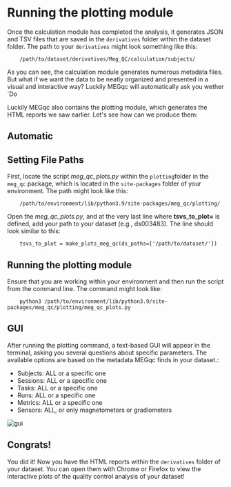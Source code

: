 # Running the plotting module

Once the calculation module has completed the analysis, it generates JSON and TSV files that are saved in the `derivatives` folder within the dataset folder. The path to your `derivatives` might look something like this:

        /path/to/dataset/derivatives/Meg_QC/calculation/subjects/
        
As you can see, the calculation module generates numerous metadata files. But what if we want the data to be neatly organized and presented in a visual and interactive way?
Luckily MEGqc will automatically ask you wether `Do

Luckily MEGqc also contains the plotting module, which generates the HTML reports we saw earlier. Let's see how can we produce them:

## Automatic


## Setting File Paths

First, locate the script *meg_qc_plots.py* within the `plotting`folder in the `meg_qc` package, which is located in the `site-packages` folder of your environment. The path might look like this:

        /path/to/environment/lib/python3.9/site-packages/meg_qc/plotting/


Open the *meg_qc_plots.py*, and at the very last line where **tsvs_to_plot=** is defined, add your path to your dataset (e.g., ds003483). The line should look similar to this:

        tsvs_to_plot = make_plots_meg_qc(ds_paths=['/path/to/dataset/'])

## Running the plotting module

Ensure that you are working within your environment and then run the script from the command line. The command might look like:

        python3 /path/to/environment/lib/python3.9/site-packages/meg_qc/plotting/meg_qc_plots.py

## GUI
After running the plotting command, a text-based GUI will appear in the terminal, asking you several questions about specific parameters. The available options are based on the metadata MEGqc finds in your dataset.:
- Subjects: ALL or a specific one
- Sessions: ALL or a specific one
- Tasks: ALL or a specific one
- Runs: ALL or a specific one
- Metrics: ALL or a specific one
- Sensors: ALL, or only magnetometers or gradiometers

![gui](static/gui.png)

## Congrats!

You did it! Now you have the HTML reports within the `derivatives` folder of your dataset. You can open them with Chrome or Firefox to view the interactive plots of the quality control analysis of your dataset!




